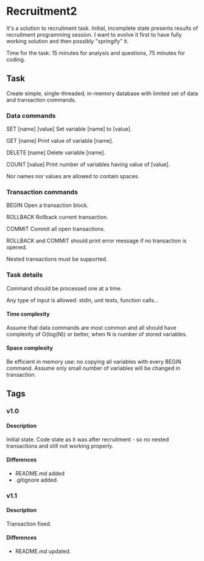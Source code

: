 # Recruitment2

It's a solution to recruitment task. Initial, incomplete state presents results of recruitment programming session. I want to evolve it first to have fully working solution and then possibly "springify" it.

Time for the task: 15 minutes for analysis and questions, 75 minutes for coding.

## Task
Create simple, single-threaded, in-memory database with limited set of data and transaction commands.

### Data commands

SET [name] [value]
Set variable [name] to [value].

GET [name]
Print value of variable [name].

DELETE [name]
Delete variable [name].

COUNT [value]
Print number of variables having value of [value].

Nor names nor values are allowed to contain spaces.

### Transaction commands

BEGIN
Open a transaction block.

ROLLBACK
Rollback current transaction.

COMMIT
Commit all open transactions.

ROLLBACK and COMMIT should print error message if no transaction is opened.

Nested transactions must be supported.

### Task details

Command should be processed one at a time.

Any type of input is allowed: stdin, unit tests, function calls...

#### Time complexity

Assume that data commands are most common and all should have complexity of O(log(N)) or better, when N is number of stored variables.

#### Space complexity

Be efficient in memory use: no copying all variables with every BEGIN command. Assume only small number of variables will be changed in transaction.

## Tags
### v1.0
#### Description
Initial state. Code state as it was after recruitment - so no nested transactions and still not working properly.
#### Differences
* README.md added
* .gitignore added.
### v1.1
#### Description
Transaction fixed.
#### Differences
* README.md updated.
